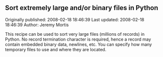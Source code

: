 ## Sort extremely large and/or binary files in Python 
Originally published: 2008-02-18 18:46:39 
Last updated: 2008-02-18 18:46:39 
Author: Jeremy Mortis 
 
This recipe can be used to sort very large files (millions of records) in Python.  No record termination character is required, hence a record may contain embedded binary data, newlines, etc.  You can specify how many temporary files to use and where they are located.